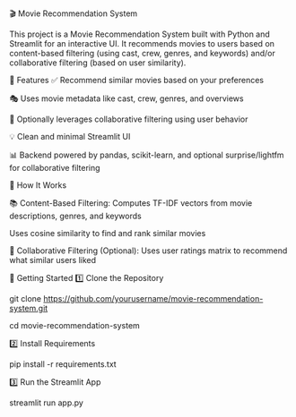 
🎬 Movie Recommendation System

This project is a Movie Recommendation System built with Python and Streamlit for an interactive UI. It recommends movies to users based on content-based filtering (using cast, crew, genres, and keywords) and/or collaborative filtering (based on user similarity).

📌 Features
✅ Recommend similar movies based on your preferences

🎭 Uses movie metadata like cast, crew, genres, and overviews

👥 Optionally leverages collaborative filtering using user behavior

💡 Clean and minimal Streamlit UI

📊 Backend powered by pandas, scikit-learn, and optional surprise/lightfm for collaborative filtering

🧠 How It Works

📚 Content-Based Filtering:
Computes TF-IDF vectors from movie descriptions, genres, and keywords

Uses cosine similarity to find and rank similar movies

👥 Collaborative Filtering (Optional):
Uses user ratings matrix to recommend what similar users liked



🚀 Getting Started
1️⃣ Clone the Repository

git clone https://github.com/yourusername/movie-recommendation-system.git

  cd movie-recommendation-system

2️⃣ Install Requirements

  pip install -r requirements.txt

3️⃣ Run the Streamlit App

  streamlit run app.py



